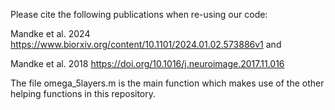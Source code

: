 Please cite the following publications when re-using our code: 

Mandke et al. 2024 https://www.biorxiv.org/content/10.1101/2024.01.02.573886v1 and 

Mandke et al. 2018 https://doi.org/10.1016/j.neuroimage.2017.11.016

The file omega_5layers.m is the main function which makes use of the other helping functions in this repository.
